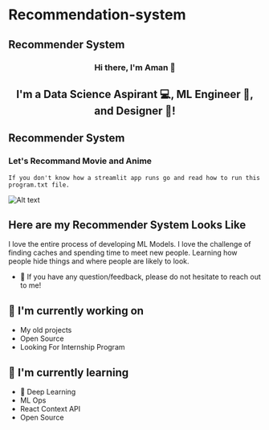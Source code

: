 # Recommendation-system
## Recommender System 
<h3 align="center">
Hi there, I'm Aman</a> 👋
</h3>

<h2 align="center">
I'm a Data Science Aspirant 💻, ML Engineer 📸, and Designer 🎨!
</h2> 


## Recommender System
### Let's Recommand Movie and Anime
 ```
 If you don't know how a streamlit app runs go and read how to run this program.txt file.
 ```

 <img src=" file:///home/user/recommender/recommand/RecommderSystem/image.png" alt="Alt text" title="Optional title">

 ## Here are my Recommender System Looks Like

 <!-- want to this data check the file  -->





I love the entire process of developing ML Models. I love the challenge of finding caches and spending time to meet new people. Learning how people hide things and where people are likely to look.




- 💬 If you have any question/feedback, please do not hesitate to reach out to me!

## 🔭 I'm currently working on

- My old projects
- Open Source
- Looking For Internship Program


## 🌱 I'm currently learning

- 📱 Deep Learning
- ML Ops
- React Context API
- Open Source  

